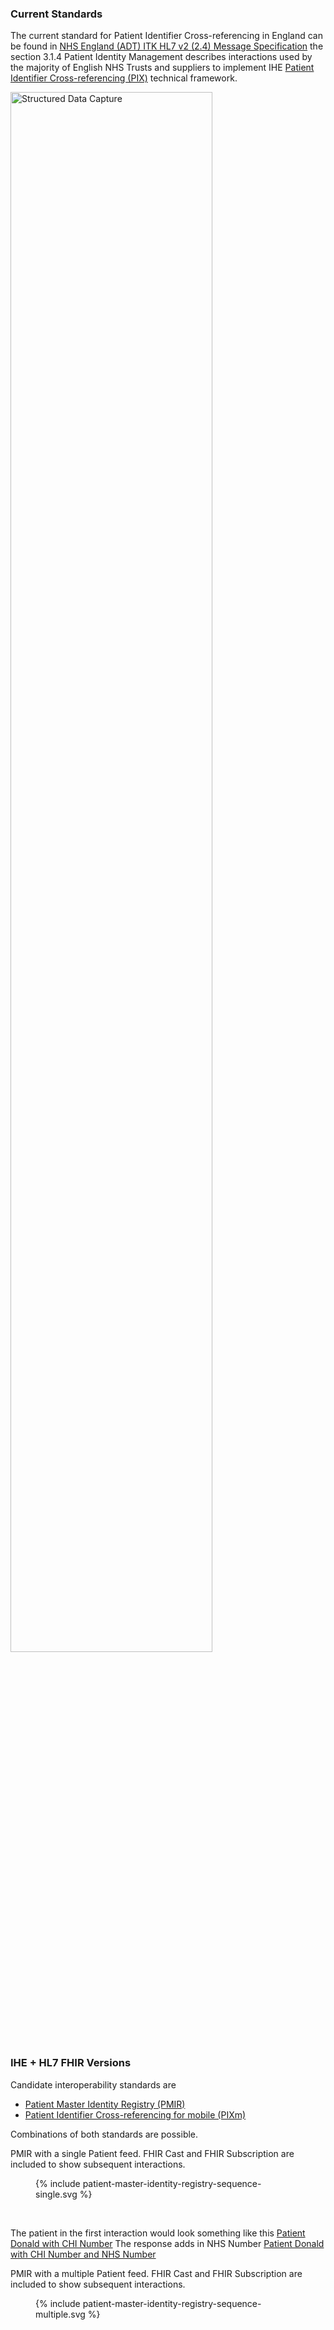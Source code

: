 
### Current Standards

The current standard for Patient Identifier Cross-referencing in England can be found in
<a href="HSCIC ITK HL7 V2 Message Specifications.pdf" target="_blank">NHS England (ADT) ITK HL7 v2 (2.4) Message Specification</a> the section 3.1.4 Patient Identity Management describes interactions used by the majority of English NHS Trusts and suppliers to implement IHE [Patient Identifier Cross-referencing (PIX)](https://profiles.ihe.net/ITI/TF/Volume1/ch-5.html) technical framework.

<img src="ihe-pix.png" alt="Structured Data Capture" width="80%" height="80%">
<br clear="all"/>

### IHE + HL7 FHIR Versions

Candidate interoperability standards are 

- <a href="https://profiles.ihe.net/ITI/PMIR/index.html" target="_blank">Patient Master Identity Registry (PMIR)</a>
- <a href="https://profiles.ihe.net/ITI/PIXm/index.html" target="_blank">Patient Identifier Cross-referencing for mobile (PIXm)</a>

Combinations of both standards are possible.

PMIR with a single Patient feed. FHIR Cast and FHIR Subscription are included to show subsequent interactions.

<figure>{% include patient-master-identity-registry-sequence-single.svg %}</figure>
<br clear="all"/>

The patient in the first interaction would look something like this [Patient Donald with CHI Number](Patient-donald-with-chi-number.html)
The response adds in NHS Number [Patient Donald with CHI Number and NHS Number](Patient-donald-with-chi-number-and-nhs-number.html)

PMIR with a multiple Patient feed. FHIR Cast and FHIR Subscription are included to show subsequent interactions.

<figure>{% include patient-master-identity-registry-sequence-multiple.svg %}</figure>
<br clear="all"/>
